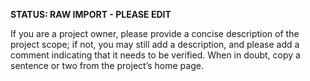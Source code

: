 **STATUS: RAW IMPORT - PLEASE EDIT**

If you are a project owner, please provide a concise description of the project
scope; if not, you may still add a description, and please add a comment
indicating that it needs to be verified. When in doubt, copy a sentence or two
from the project’s home page.

